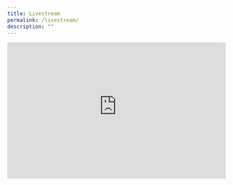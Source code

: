```yaml
---
title: Livestream
permalink: /livestream/
description: ""
---
```

<iframe allowfullscreen="" allow="accelerometer; autoplay; clipboard-write; encrypted-media; gyroscope; picture-in-picture; web-share" frameborder="0" title="YouTube video player" src="https://www.youtube-nocookie.com/embed/AEKtQW93OVg" height="315" width="100%"></iframe>